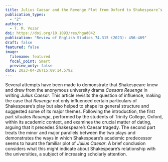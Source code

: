 ```yaml
---
title: Julius Caesar and the Revenge Plot from Oxford to Shakespeare’s Globe
publication_types:
  - "2"
authors:
  - T. M. Vozar
doi: https://doi.org/10.1093/res/hgad042
publication: "Review of English Studies 74.315 (2023): 456–469"
draft: false
featured: false
image:
  filename: featured
  focal_point: Smart
  preview_only: false
date: 2023-04-26T15:09:14.579Z
---
```

Several attempts have been made to demonstrate that Shakespeare knew and drew from the anonymous university drama *Caesars Reuenge* in writing *Julius Caesar*. This article revisits the question of influence, making the case that *Reuenge* not only influenced certain particulars of Shakespeare’s play but also helped to shape its general structure and suggested some of its major themes. Following the introduction, the first part situates *Reuenge*, performed by the students of Trinity College, Oxford, within its academic context, and examines the crucial matter of dating, arguing that it precedes Shakespeare’s Caesar tragedy. The second part treats the minor and major parallels between the two plays and demonstrates the ways in which Shakespeare’s academic predecessor seems to haunt the familiar plot of *Julius Caesar*. A brief conclusion considers what this might indicate about Shakespeare’s relationship with the universities, a subject of increasing scholarly attention.